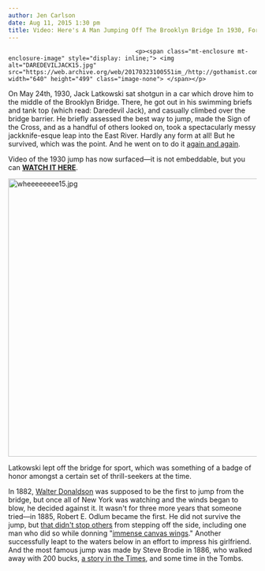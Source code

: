 ```yaml
---
author: Jen Carlson
date: Aug 11, 2015 1:30 pm
title: Video: Here's A Man Jumping Off The Brooklyn Bridge In 1930, For Sport
---
```


	
										<p><span class="mt-enclosure mt-enclosure-image" style="display: inline;"> <img alt="DAREDEVILJACK15.jpg" src="https://web.archive.org/web/20170323100551im_/http://gothamist.com/attachments/arts_jen/DAREDEVILJACK15.jpg" width="640" height="499" class="image-none"> </span></p>

<p>On May 24th, 1930, Jack Latkowski sat shotgun in a car which drove him to the middle of the Brooklyn Bridge. There, he got out in his swimming briefs and tank top (which read: Daredevil Jack), and casually climbed over the bridge barrier. He briefly assessed the best way to jump, made the Sign of the Cross, and as a handful of others looked on, took a spectacularly messy jackknife-esque leap into the East River. Hardly any form at all! But he survived, which was the point. And he went on to do it <a href="https://web.archive.org/web/20170323100551/http://www.nydailynews.com/new-york/wildest-stunts-new-york-city-history-gallery-1.1170709?pmSlide=1.1170695">again and again</a>.</p>

<p>Video of the 1930 jump has now surfaced&#x2014;it is not embeddable, but you can <a href="https://web.archive.org/web/20170323100551/http://mirc.sc.edu/islandora/object/usc%3A17424"><strong>WATCH IT HERE</strong></a>.</p>

<p><span class="mt-enclosure mt-enclosure-image" style="display: inline;"> <img alt="wheeeeeeee15.jpg" src="https://web.archive.org/web/20170323100551im_/http://gothamist.com/attachments/arts_jen/wheeeeeeee15.jpg" width="640" height="565" class="image-none"> </span></p>

<p>Latkowski lept off the bridge for sport, which was something of a badge of honor amongst a certain set of thrill-seekers at the time.</p>

<p>In 1882, <a href="https://web.archive.org/web/20170323100551/http://query.nytimes.com/mem/archive-free/pdf?res=9506E4D8113EE433A25751C1A9639C94639FD7CF">Walter Donaldson</a> was supposed to be the first to jump from the bridge, but once all of New York was watching and the winds began to blow, he decided against it. It wasn&apos;t for three more years that someone tried&#x2014;in 1885, Robert E. Odlum became the first. He did not survive the jump, but <a href="https://web.archive.org/web/20170323100551/http://gothamist.com/2013/05/24/brooklyn_bridge_8.php">that didn&apos;t stop others</a> from stepping off the side, including one man who did so while donning &quot;<a href="https://web.archive.org/web/20170323100551/http://www.history.com/news/10-things-you-may-not-know-about-the-brooklyn-bridge">immense canvas wings</a>.&quot; Another successfully leapt to the waters below in an effort to impress his girlfriend. And the most famous jump was made by Steve Brodie in 1886, who walked away with 200 bucks, <a href="https://web.archive.org/web/20170323100551/http://query.nytimes.com/mem/archive-free/pdf?res=9C01E2DA1030E533A25757C2A9619C94679FD7CF">a story in the Times</a>, and some time in the Tombs.</p>					
										
									
				